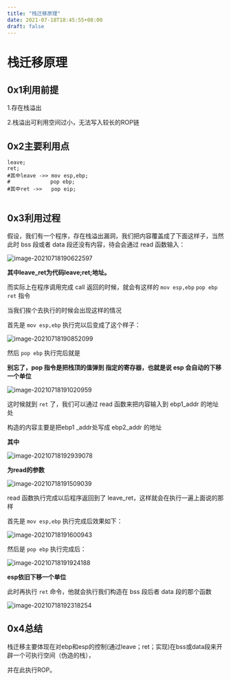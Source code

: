 ```yaml
---
title: "栈迁移原理"
date: 2021-07-18T18:45:55+08:00
draft: false
---
```


# 											栈迁移原理

## 0x1利用前提

1.存在栈溢出

2.栈溢出可利用空间过小，无法写入较长的ROP链

## 0x2主要利用点

```assembly
leave;
ret;
#其中leave ->> mov esp,ebp;
#			  pop ebp;
#其中ret ->>   pop eip;
			  
```

## 0x3利用过程

假设，我们有一个程序，存在栈溢出漏洞，我们把内容覆盖成了下面这样子，当然此时 bss 段或者 data 段还没有内容，待会会通过 read 函数输入：

![image-20210718190622597](/images1/image-20210718190622597.png)

**其中leave_ret为代码leave;ret;地址。**

而实际上在程序调用完成 call 返回的时候，就会有这样的 `mov esp,ebp` `pop ebp` `ret` 指令

当我们挨个去执行的时候会出现这样的情况

首先是 `mov esp,ebp` 执行完以后变成了这个样子：

![image-20210718190852099](/images1/image-20210718190852099.png)

然后 `pop ebp` 执行完后就是

**别忘了，pop 指令是把栈顶的值弹到 指定的寄存器，也就是说 esp 会自动的下移一个单位**

![image-20210718191020959](/images1/image-20210718191020959.png)

这时候就到 `ret` 了，我们可以通过 read 函数来把内容输入到 ebp1_addr 的地址处

构造的内容主要是把ebp1 _addr处写成  ebp2_addr 的地址

**其中**

![image-20210718192939078](/images1/image-20210718192939078.png)

**为read的参数**

![image-20210718191509039](/images1/image-20210718191509039.png)

read 函数执行完成以后程序返回到了 leave_ret，这样就会在执行一遍上面说的那样

首先是 `mov esp,ebp` 执行完成后效果如下：

![image-20210718191600943](/images1/image-20210718191600943.png)

然后是 `pop ebp` 执行完成后：

![image-20210718191924188](/images1/image-20210718191924188.png)

**esp依旧下移一个单位**

此时再执行 `ret` 命令，他就会执行我们构造在 bss 段后者 data 段的那个函数

![image-20210718192318254](/images1/image-20210718192318254.png)



## 0x4总结

栈迁移主要体现在对ebp和esp的控制(通过leave；ret；实现)在bss或data段来开辟一个可执行空间（伪造的栈），

并在此执行ROP。

